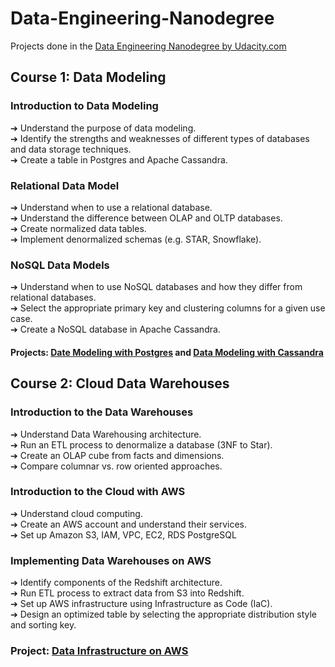 # Data-Engineering-Nanodegree
Projects done in the [Data Engineering Nanodegree by Udacity.com](https://www.udacity.com/course/data-engineer-nanodegree--nd027)

## Course 1: Data Modeling
### Introduction to Data Modeling
➔ Understand the purpose of data modeling.\
➔ Identify the strengths and weaknesses of different types of databases and data storage techniques.\
➔ Create a table in Postgres and Apache Cassandra.

### Relational Data Model
➔ Understand when to use a relational database.\
➔ Understand the difference between OLAP and OLTP databases.\
➔ Create normalized data tables.\
➔ Implement denormalized schemas (e.g. STAR, Snowflake).

### NoSQL Data Models
➔ Understand when to use NoSQL databases and how they differ from relational databases.\
➔ Select the appropriate primary key and clustering columns for a given use case.\
➔ Create a NoSQL database in Apache Cassandra.

#### Projects: [Date Modeling with Postgres](https://github.com/swapnilkesarkar23/Data-Engineering-Nanodegree/tree/master/1_data_modeling/P1_Postgres_Data_Modeling_and_ETL) and [Data Modeling with Cassandra](https://github.com/swapnilkesarkar23/Data-Engineering-Nanodegree/tree/master/1_data_modeling/P2_Cassandra_Data_Modeling_and_ETL)

## Course 2: Cloud Data Warehouses
### Introduction to the Data Warehouses
➔ Understand Data Warehousing architecture.\
➔ Run an ETL process to denormalize a database (3NF to Star).\
➔ Create an OLAP cube from facts and dimensions.\
➔ Compare columnar vs. row oriented approaches.

### Introduction to the Cloud with AWS
➔ Understand cloud computing.\
➔ Create an AWS account and understand their services.\
➔ Set up Amazon S3, IAM, VPC, EC2, RDS PostgreSQL

### Implementing Data Warehouses on AWS
➔ Identify components of the Redshift architecture.\
➔ Run ETL process to extract data from S3 into Redshift.\
➔ Set up AWS infrastructure using Infrastructure as Code (IaC).\
➔ Design an optimized table by selecting the appropriate distribution style and sorting key.

### Project: [Data Infrastructure on AWS](https://github.com/swapnilkesarkar23/Data-Engineering-Nanodegree/tree/master/2_cloud_data_warehouses/P3_Data_Warehouse)

